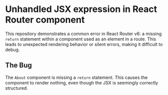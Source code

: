 # Unhandled JSX expression in React Router component

This repository demonstrates a common error in React Router v6:  a missing `return` statement within a component used as an element in a route. This leads to unexpected rendering behavior or silent errors, making it difficult to debug.

## The Bug
The `About` component is missing a `return` statement.  This causes the component to render nothing, even though the JSX is seemingly correctly structured.